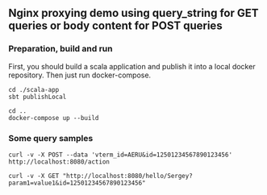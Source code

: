 ## Nginx proxying demo using query_string for GET queries or body content for POST queries

### Preparation, build and run

First, you should build a scala application and publish it into a local docker repository. Then just run docker-compose.
```
cd ./scala-app
sbt publishLocal

cd ..
docker-compose up --build
```

### Some query samples

```
curl -v -X POST --data 'vterm_id=AERU&id=12501234567890123456' http://localhost:8080/action

curl -v -X GET "http://localhost:8080/hello/Sergey?param1=value1&id=12501234567890123456"
```